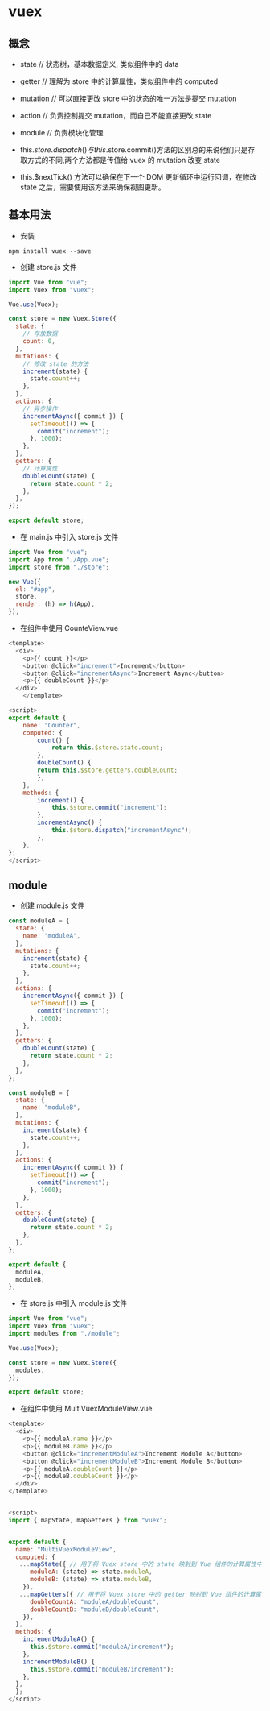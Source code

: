 # vuex

## 概念

- state // 状态树，基本数据定义, 类似组件中的 data
- getter // 理解为 store 中的计算属性，类似组件中的 computed
- mutation // 可以直接更改 store 中的状态的唯一方法是提交 mutation
- action // 负责控制提交 mutation，而自己不能直接更改 state
- module // 负责模块化管理

- this.$store.dispatch() 与 this.$store.commit()方法的区别总的来说他们只是存取方式的不同,两个方法都是传值给 vuex 的 mutation 改变 state
- this.$nextTick() 方法可以确保在下一个 DOM 更新循环中运行回调，在修改 state 之后，需要使用该方法来确保视图更新。

## 基本用法

- 安装

```
npm install vuex --save
```

- 创建 store.js 文件

```javascript
import Vue from "vue";
import Vuex from "vuex";

Vue.use(Vuex);

const store = new Vuex.Store({
  state: {
    // 存放数据
    count: 0,
  },
  mutations: {
    // 修改 state 的方法
    increment(state) {
      state.count++;
    },
  },
  actions: {
    // 异步操作
    incrementAsync({ commit }) {
      setTimeout(() => {
        commit("increment");
      }, 1000);
    },
  },
  getters: {
    // 计算属性
    doubleCount(state) {
      return state.count * 2;
    },
  },
});

export default store;
```

- 在 main.js 中引入 store.js 文件

```javascript
import Vue from "vue";
import App from "./App.vue";
import store from "./store";

new Vue({
  el: "#app",
  store,
  render: (h) => h(App),
});
```

- 在组件中使用 CounteView.vue

```javascript
<template>
  <div>
    <p>{{ count }}</p>
    <button @click="increment">Increment</button>
    <button @click="incrementAsync">Increment Async</button>
    <p>{{ doubleCount }}</p>
  </div>
    </template>

<script>
export default {
    name: "Counter",
    computed: {
        count() {
            return this.$store.state.count;
        },
        doubleCount() {
        return this.$store.getters.doubleCount;
        },
    },
    methods: {
        increment() {
            this.$store.commit("increment");
        },
        incrementAsync() {
            this.$store.dispatch("incrementAsync");
        },
    },
};
</script>

```

## module

- 创建 module.js 文件

```javascript
const moduleA = {
  state: {
    name: "moduleA",
  },
  mutations: {
    increment(state) {
      state.count++;
    },
  },
  actions: {
    incrementAsync({ commit }) {
      setTimeout(() => {
        commit("increment");
      }, 1000);
    },
  },
  getters: {
    doubleCount(state) {
      return state.count * 2;
    },
  },
};

const moduleB = {
  state: {
    name: "moduleB",
  },
  mutations: {
    increment(state) {
      state.count++;
    },
  },
  actions: {
    incrementAsync({ commit }) {
      setTimeout(() => {
        commit("increment");
      }, 1000);
    },
  },
  getters: {
    doubleCount(state) {
      return state.count * 2;
    },
  },
};

export default {
  moduleA,
  moduleB,
};
```

- 在 store.js 中引入 module.js 文件

```javascript
import Vue from "vue";
import Vuex from "vuex";
import modules from "./module";

Vue.use(Vuex);

const store = new Vuex.Store({
  modules,
});

export default store;
```

- 在组件中使用 MultiVuexModuleView.vue

```javascript
<template>
  <div>
    <p>{{ moduleA.name }}</p>
    <p>{{ moduleB.name }}</p>
    <button @click="incrementModuleA">Increment Module A</button>
    <button @click="incrementModuleB">Increment Module B</button>
    <p>{{ moduleA.doubleCount }}</p>
    <p>{{ moduleB.doubleCount }}</p>
  </div>
</template>


<script>
import { mapState, mapGetters } from "vuex";


export default {
  name: "MultiVuexModuleView",
  computed: {
   ...mapState({ // 用于将 Vuex store 中的 state 映射到 Vue 组件的计算属性中
      moduleA: (state) => state.moduleA,
      moduleB: (state) => state.moduleB,
    }),
   ...mapGetters({ // 用于将 Vuex store 中的 getter 映射到 Vue 组件的计算属性中
      doubleCountA: "moduleA/doubleCount",
      doubleCountB: "moduleB/doubleCount",
    }),
  },
  methods: {
    incrementModuleA() {
      this.$store.commit("moduleA/increment");
    },
    incrementModuleB() {
      this.$store.commit("moduleB/increment");
    },
  },
  };
</script>
```
